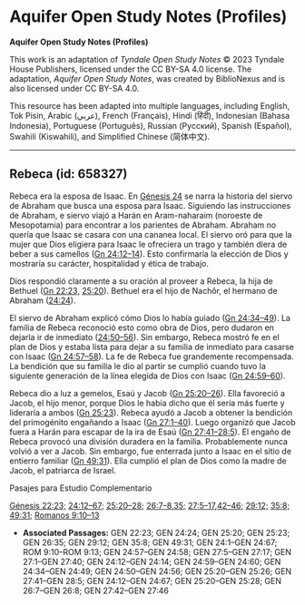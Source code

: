 # Aquifer Open Study Notes (Profiles)

**Aquifer Open Study Notes (Profiles)**

This work is an adaptation of *Tyndale Open Study Notes* © 2023 Tyndale House Publishers, licensed under the CC BY\-SA 4\.0 license. The adaptation, *Aquifer Open Study Notes*, was created by BiblioNexus and is also licensed under CC BY\-SA 4\.0\.

This resource has been adapted into multiple languages, including English, Tok Pisin, Arabic (عربي), French (Français), Hindi (हिंदी), Indonesian (Bahasa Indonesia), Portuguese (Português), Russian (Русский), Spanish (Español), Swahili (Kiswahili), and Simplified Chinese (简体中文).



--------------------------------

## Rebeca (id: 658327)

Rebeca era la esposa de Isaac. En [Génesis 24](https://ref.ly/Gen24:1-Gen24:67) se narra la historia del siervo de Abraham que busca una esposa para Isaac. Siguiendo las instrucciones de Abraham, e siervo viajó a Harán en Aram\-naharaim (noroeste de Mesopotamia) para encontrar a los parientes de Abraham. Abraham no quería que Isaac se casara con una cananea local. El siervo oró para que la mujer que Dios eligiera para Isaac le ofreciera un trago y también diera de beber a sus camellos ([Gn 24:12–14](https://ref.ly/Gen24:12-Gen24:14)). Esto confirmaría la elección de Dios y mostraría su carácter, hospitalidad y ética de trabajo.

Dios respondió claramente a su oración al proveer a Rebeca, la hija de Bethuel ([Gn 22:23,](https://ref.ly/Gen22:23) [25:20](https://ref.ly/Gen25:20)). Bethuel era el hijo de Nachôr, el hermano de Abraham ([24:24](https://ref.ly/Gen24:24)).

El siervo de Abraham explicó cómo Dios lo había guiado ([Gn 24:34–49](https://ref.ly/Gen24:34-Gen24:49)). La familia de Rebeca reconoció esto como obra de Dios, pero dudaron en dejarla ir de inmediato ([24:50–56](https://ref.ly/Gen24:50-Gen24:56)). Sin embargo, Rebeca mostró fe en el plan de Dios y estaba lista para dejar a su familia de inmediato para casarse con Isaac ([Gn 24:57–58](https://ref.ly/Gen24:57-Gen24:58)). La fe de Rebeca fue grandemente recompensada. La bendición que su familia le dio al partir se cumplió cuando tuvo la siguiente generación de la línea elegida de Dios con Isaac ([Gn 24:59–60](https://ref.ly/Gen24:59-Gen24:60)).

Rebeca dio a luz a gemelos, Esaú y Jacob ([Gn 25:20–26](https://ref.ly/Gen25:20-Gen25:26)). Ella favoreció a Jacob, el hijo menor, porque Dios le había dicho que él sería más fuerte y lideraría a ambos ([Gn 25:23](https://ref.ly/Gen25:23)). Rebeca ayudó a Jacob a obtener la bendición del primogénito engañando a Isaac ([Gn 27:1–40](https://ref.ly/Gen27:1-Gen27:40)). Luego organizó que Jacob fuera a Harán para escapar de la ira de Esaú ([Gn 27:41–28:5](https://ref.ly/Gen27:41-Gen28:5)). El engaño de Rebeca provocó una división duradera en la familia. Probablemente nunca volvió a ver a Jacob. Sin embargo, fue enterrada junto a Isaac en el sitio de entierro familiar ([Gn 49:31](https://ref.ly/Gen49:31)). Ella cumplió el plan de Dios como la madre de Jacob, el patriarca de Israel.

Pasajes para Estudio Complementario

[Génesis 22:23;](https://ref.ly/Gen22:23) [24:12–67;](https://ref.ly/Gen24:12-Gen24:67) [25:20–28;](https://ref.ly/Gen25:20-Gen25:28) [26:7–8](https://ref.ly/Gen26:7-Gen26:8),[35;](https://ref.ly/Gen26:35) [27:5–17](https://ref.ly/Gen27:5-Gen27:17),[42–46;](https://ref.ly/Gen27:42-Gen27:46) [29:12;](https://ref.ly/Gen29:12) [35:8;](https://ref.ly/Gen35:8) [49:31;](https://ref.ly/Gen49:31) [Romanos 9:10–13](https://ref.ly/Rom9:10-Rom9:13)

* **Associated Passages:** GEN 22:23; GEN 24:24; GEN 25:20; GEN 25:23; GEN 26:35; GEN 29:12; GEN 35:8; GEN 49:31; GEN 24:1–GEN 24:67; ROM 9:10–ROM 9:13; GEN 24:57–GEN 24:58; GEN 27:5–GEN 27:17; GEN 27:1–GEN 27:40; GEN 24:12–GEN 24:14; GEN 24:59–GEN 24:60; GEN 24:34–GEN 24:49; GEN 24:50–GEN 24:56; GEN 25:20–GEN 25:26; GEN 27:41–GEN 28:5; GEN 24:12–GEN 24:67; GEN 25:20–GEN 25:28; GEN 26:7–GEN 26:8; GEN 27:42–GEN 27:46


